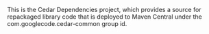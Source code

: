 This is the Cedar Dependencies project, which provides a source for
repackaged library code that is deployed to Maven Central under the
com.googlecode.cedar-common group id.